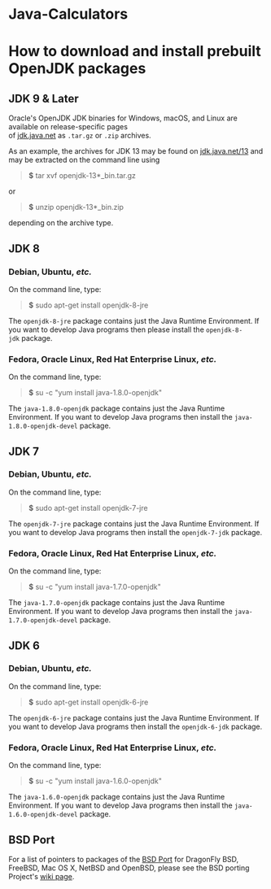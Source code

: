 # Java-Calculators
<h1>How to download and install prebuilt OpenJDK packages</h1>
<h2>JDK 9 &amp; Later</h2>
<p>Oracle's OpenJDK JDK binaries for Windows, macOS, and Linux are available on release-specific pages of&nbsp;<a href="https://jdk.java.net/">jdk.java.net</a>&nbsp;as&nbsp;<code>.tar.gz</code>&nbsp;or&nbsp;<code>.zip</code>&nbsp;archives.</p>
<p>As an example, the archives for JDK 13 may be found on&nbsp;<a href="https://jdk.java.net/13">jdk.java.net/13</a>&nbsp;and may be extracted on the command line using</p>
<blockquote><strong>$</strong>&nbsp;tar xvf openjdk-13*_bin.tar.gz</blockquote>
<p>or</p>
<blockquote><strong>$</strong>&nbsp;unzip openjdk-13*_bin.zip</blockquote>
<p>depending on the archive type.</p>
<h2>JDK 8</h2>
<h3>Debian, Ubuntu,&nbsp;<em>etc.</em></h3>
<p>On the command line, type:</p>
<blockquote><strong>$</strong>&nbsp;sudo apt-get install openjdk-8-jre</blockquote>
<p>The&nbsp;<code>openjdk-8-jre</code>&nbsp;package contains just the Java Runtime Environment. If you want to develop Java programs then please install the&nbsp;<code>openjdk-8-jdk</code>&nbsp;package.</p>
<h3>Fedora, Oracle Linux, Red Hat Enterprise Linux,&nbsp;<em>etc.</em></h3>
<p>On the command line, type:</p>
<blockquote><strong>$</strong>&nbsp;su -c "yum install java-1.8.0-openjdk"</blockquote>
<p>The&nbsp;<code>java-1.8.0-openjdk</code>&nbsp;package contains just the Java Runtime Environment. If you want to develop Java programs then install the&nbsp;<code>java-1.8.0-openjdk-devel</code>&nbsp;package.</p>
<h2>JDK 7</h2>
<h3>Debian, Ubuntu,&nbsp;<em>etc.</em></h3>
<p>On the command line, type:</p>
<blockquote><strong>$</strong>&nbsp;sudo apt-get install openjdk-7-jre</blockquote>
<p>The&nbsp;<code>openjdk-7-jre</code>&nbsp;package contains just the Java Runtime Environment. If you want to develop Java programs then install the&nbsp;<code>openjdk-7-jdk</code>&nbsp;package.</p>
<h3>Fedora, Oracle Linux, Red Hat Enterprise Linux,&nbsp;<em>etc.</em></h3>
<p>On the command line, type:</p>
<blockquote><strong>$</strong>&nbsp;su -c "yum install java-1.7.0-openjdk"</blockquote>
<p>The&nbsp;<code>java-1.7.0-openjdk</code>&nbsp;package contains just the Java Runtime Environment. If you want to develop Java programs then install the&nbsp;<code>java-1.7.0-openjdk-devel</code>&nbsp;package.</p>
<h2>JDK 6</h2>
<h3>Debian, Ubuntu,&nbsp;<em>etc.</em></h3>
<p>On the command line, type:</p>
<blockquote><strong>$</strong>&nbsp;sudo apt-get install openjdk-6-jre</blockquote>
<p>The&nbsp;<code>openjdk-6-jre</code>&nbsp;package contains just the Java Runtime Environment. If you want to develop Java programs then install the&nbsp;<code>openjdk-6-jdk</code>&nbsp;package.</p>
<h3>Fedora, Oracle Linux, Red Hat Enterprise Linux,&nbsp;<em>etc.</em></h3>
<p>On the command line, type:</p>
<blockquote><strong>$</strong>&nbsp;su -c "yum install java-1.6.0-openjdk"</blockquote>
<p>The&nbsp;<code>java-1.6.0-openjdk</code>&nbsp;package contains just the Java Runtime Environment. If you want to develop Java programs then install the&nbsp;<code>java-1.6.0-openjdk-devel</code>&nbsp;package.</p>
<h2>BSD Port</h2>
<p>For a list of pointers to packages of the&nbsp;<a href="https://openjdk.java.net/projects/bsd-port/">BSD Port</a>&nbsp;for DragonFly BSD, FreeBSD, Mac OS X, NetBSD and OpenBSD, please see the BSD porting Project's&nbsp;<a href="https://wiki.openjdk.java.net/display/BSDPort/Main">wiki page</a>.</p>
